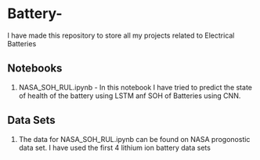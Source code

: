 # Battery-

I have made this repository to store all my projects related to Electrical Batteries 

## Notebooks 
1. NASA_SOH_RUL.ipynb - In this notebook I have tried to predict the state of health of the battery using LSTM anf SOH of Batteries using CNN. 

## Data Sets 
1. The data for NASA_SOH_RUL.ipynb can be found on NASA progonostic data set. I have used the first 4 lithium ion battery data sets 
